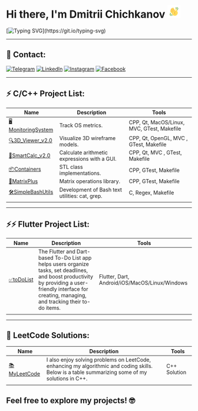 # Hi there, I'm Dmitrii Chichkanov <img src="https://github.com/mrdamos69/mrdamos69/blob/main/.github/assets/hey.gif?raw=true" height="35px" width="35px">

[![Typing SVG](https://readme-typing-svg.herokuapp.com?color=%2336BCF7&lines=Welcome+to+my+GitHub+profile!)](https://git.io/typing-svg)
___
<!-- <div align="center">
<a href="https://github.com/mrdamos69/mrdamos69">
  <img align="center" src="https://github-readme-stats.vercel.app/api/top-langs/?username=mrdamos69&theme=dracula&hide_langs_below=1" />
</a>
<a href="https://github.com/mrdamos69/mrdamos69">
<img align="center" src="https://github-readme-stats.vercel.app/api?username=mrdamos69&show_icons=true&theme=dracula"
</a>
</div>

___ -->
## 📱 Contact:

[![Telegram](https://img.shields.io/badge/Telegram-2CA5E0?style=for-the-badge&logo=telegram&logoColor=white)](https://t.me/mrdamos69)
[![LinkedIn](https://img.shields.io/badge/linkedin-%230077B5.svg?style=for-the-badge&logo=linkedin&logoColor=white)](https://www.linkedin.com/in/dmitrii-chichkanov-29a23a256/)
[![Instagram](https://img.shields.io/badge/Instagram-1877F2?style=for-the-badge&logo=instagram&logoColor=white)](https://www.instagram.com/mrdamos69/)
[![Facebook](https://img.shields.io/badge/Facebook-1877F2?style=for-the-badge&logo=facebook&logoColor=white)](https://www.facebook.com/dmitry.chichkanov.5)
___

## ⚡ C/C++ Project List:
| Name | Description | Tools |
| --- | --- | --- |
| [🖥️MonitoringSystem](https://github.com/mrdamos69/MonitoringSystem)| Track OS metrics. | 	CPP, Qt, MacOS/Linux, MVC, GTest, Makefile |
| [🔍3D_Viewer_v2.0](https://github.com/mrdamos69/3D_Viewer_v2.0)| Visualize 3D wireframe models. | 	CPP, Qt, OpenGL, MVC , GTest, Makefile |
| [🧮SmartCalc_v2.0](https://github.com/mrdamos69/SmartCalc_v2.0)| Calculate arithmetic expressions with a GUI.  | 	CPP, Qt, MVC , GTest, Makefile |
| [📦Containers](https://github.com/mrdamos69/Containers) | STL class implementations. | CPP, GTest, Makefile |
| [🧮MatrixPlus](https://github.com/mrdamos69/MatrixPlus) | Matrix operations library. | CPP, GTest, Makefile |
| [🛠️SimpleBashUtils](https://github.com/mrdamos69/SimpleBashUtils) | Development of Bash text utilities: cat, grep. | C, Regex, Makefile |
| | |
___

## ⚡⚡ Flutter Project List:
| Name | Description | Tools |
| --- | --- | --- |
| [✅toDoList](https://github.com/mrdamos69/todolist)| The Flutter and Dart-based To-Do List app helps users organize tasks, set deadlines, and boost productivity by providing a user-friendly interface for creating, managing, and tracking their to-do items. | 	Flutter, Dart, Android/iOS/MacOS/Linux/Windows |
| | |

___

##  📖 LeetCode Solutions:
| Name | Description | Tools |
| --- | --- | --- |
| [📚MyLeetCode](https://github.com/mrdamos69/MyLeetCode)| I also enjoy solving problems on LeetCode, enhancing my algorithmic and coding skills. Below is a table summarizing some of my solutions in C++. | C++ Solution |
| | |

## Feel free to explore my projects! 🤓
